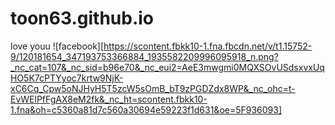 # toon63.github.io
love youu
![facebook][https://scontent.fbkk10-1.fna.fbcdn.net/v/t1.15752-9/120181654_347193753366884_1935582209996095918_n.png?_nc_cat=107&_nc_sid=b96e70&_nc_eui2=AeE3mwgmi0MQXSOvUSdsxvxUqHO5K7cPTYyoc7krtw9NjK-xC6Cq_Cpw5oNJHyH5T5zcW5sOmB_bT9zPGDZdx8WP&_nc_ohc=t-EvWElPfFgAX8eM2fk&_nc_ht=scontent.fbkk10-1.fna&oh=c5360a81d7c560a30694e59223f1d631&oe=5F936093]
